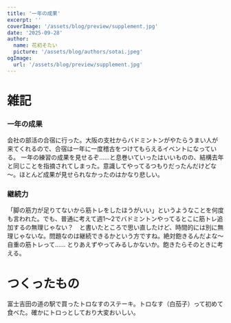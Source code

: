 ```yaml
---
title: '一年の成果'
excerpt: ''
coverImage: '/assets/blog/preview/supplement.jpg'
date: '2025-09-28'
author:
  name: 花初そたい
  picture: '/assets/blog/authors/sotai.jpeg'
ogImage:
  url: '/assets/blog/preview/supplement.jpg'
---
```

# 雑記
### 一年の成果
会社の部活の合宿に行った。大阪の支社からバドミントンがやたらうまい人が来てくれるので、合宿は一年に一度稽古をつけてもらえるイベントになっている。
一年の練習の成果を見せるぞ……と息巻いていったはいいものの、結構去年と同じことを指摘されてしまった。意識してやってるつもりだったんだけどな～。ほとんど成果が見せられなかったのはかなり悲しい。

### 継続力
「脚の筋力が足りてないから筋トレをしたほうがいい」というようなことを何度も言われた。でも、普通に考えて週1～2でバドミントンやってるとこに筋トレ追加するの無理じゃない？　と書いたところで思い直したけど、時間的には別に無理じゃないな。問題なのは継続できるかという方ですね。絶対飽きるんだよな～自重の筋トレって……
とりあえずやってみるしかないか。飽きたらそのときに考える。

# つくったもの
富士吉田の道の駅で買ったトロなすのステーキ。トロなす（白茄子）って初めて食べた。確かにトロっとしており大変おいしい。